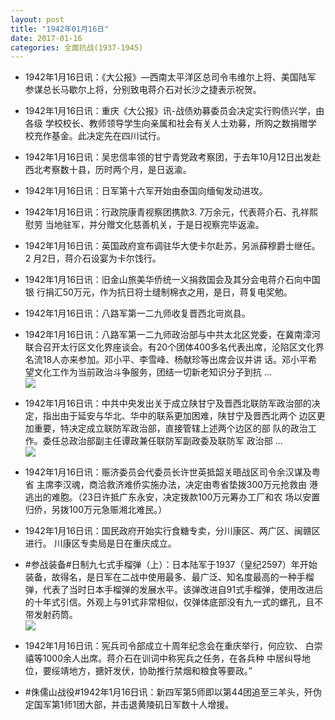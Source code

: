```yaml
---
layout: post
title: "1942年01月16日"
date: 2017-01-16
categories: 全面抗战(1937-1945)
---
```


<meta name="referrer" content="no-referrer" />

- 1942年1月16日讯：《大公报》—西南太平洋区总司令韦维尔上将、美国陆军 参谋总长马歇尔上将，分别致电蒋介石对长沙之捷表示祝贺。 

- 1942年1月16日讯：重庆《大公报》讯-战债劝募委员会决定实行购债兴学，由各级 学校校长、教师领导学生向亲属和社会有关人士劝募，所购之数捐赠学 校充作基金。此决定先在四川试行。 

- 1942年1月16日讯：吴忠信率领的甘宁青党政考察团，于去年10月12日出发赴 西北考察数十县，历时两个月，是日返渝。 

- 1942年1月16日讯：日军第十六军开始由泰国向缅甸发动进攻。 

- 1942年1月16日讯：行政院康青视察团携款3. 7万余元，代表蒋介石、孔祥熙慰劳 当地驻军，并分赠文化慈善机关，于是日视察完毕返渝。 

- 1942年1月16日讯：英国政府宣布调驻华大使卡尔赴苏，另派薛穆爵士继任。2 月2日，蒋介石设宴为卡尔饯行。 

- 1942年1月16日讯：旧金山旅美华侨统一义捐救国会及其分会电蒋介石向中国银 行捐汇50万元，作为抗日将士缝制棉衣之用，是日，蒋复电奖勉。 

- 1942年1月16日讯：八路军第一二九师收复晋西北岢岚县。 

- 1942年1月16日讯：八路军第一二九师政治部与中共太北区党委，在冀南漳河联合召开太行区文化界座谈会。有20个团体400多名代表出席，沦陷区文化界名流18人亦来参加。邓小平、李雪峰、杨献珍等出席会议并讲 话。邓小平希望文化工作为当前政治斗争服务，团结一切新老知识分子到抗 ... <br/><img src="https://ww2.sinaimg.cn/large/aca367d8jw1fbsfm7jovzj20c8090q41.jpg" />

- 1942年1月16日讯：中共中央发出关于成立陕甘宁及晋西北联防军政治部的决 定，指出由于延安与华北、华中的联系更加困难，陕甘宁及晋西北两个 边区更加重要，特决定成立联防军政治部，直接管辖上述两个边区的部 队的政治工作。委任总政治部副主任谭政兼任联防军副政委及联防军 政治部 ... <br/><img src="https://ww2.sinaimg.cn/large/aca367d8jw1fbsdvq6bxfj20c80aydha.jpg" />

- 1942年1月16日讯：赈济委员会代委员长许世英抵韶关晤战区司令余汉谋及粤省 主席李汉魂，商洽救济难侨实施办法，决定由粤省垫拨300万元抢救由 港逃出的难胞。（23日许抵广东永安，决定拨款100万元筹办工厂和农 场以安置归侨，另拨100万元急赈湘北难民。） 

- 1942年1月16日讯：国民政府开始实行食糖专卖，分川康区、两广区、闽赣区进行。 川康区专卖局是日在重庆成立。 

- #参战装备#日制九七式手榴弹（上）：日本陆军于1937（皇纪2597）年开始装备，故得名，是日军在二战中使用最多、最广泛、知名度最高的一种手榴弹，代表了当时日本手榴弹的发展水平。该弹改进自91式手榴弹，使用改进后的十年式引信。外观上与91式非常相似，仅弹体底部没有九一式的螺孔，且不带发射药筒。 <br/><img src="https://ww2.sinaimg.cn/large/aca367d8jw1fbs8p7vte8j205k0mgmyz.jpg" />

- 1942年1月16日讯：宪兵司令部成立十周年纪念会在重庆举行，何应钦、 白崇禧等1000余人出席。蒋介石在训词中称宪兵之任务，在各兵种 中居纠导地位，要绥靖地方，搪奸发伏，协助推行禁烟和粮食等要政。” 

- #侏儒山战役#1942年1月16日讯：新四军第5师即以第44团追至三羊头，歼伪定国军第1师1团大部，并击退黄陵矶日军数十人增援。 

